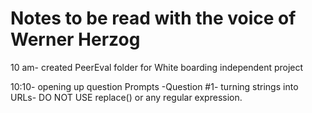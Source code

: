 # Notes to be read with the voice of Werner Herzog

10 am- created PeerEval folder for White boarding independent project

10:10- opening up question Prompts
  -Question #1- turning strings into URLs- DO NOT USE replace() or any regular expression.
   
